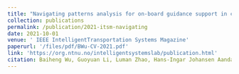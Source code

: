 ```yaml
---
title: "Navigating patterns analysis for on-board guidance support in crossing collision avoidance operations"
collection: publications
permalink: /publication/2021-itsm-navigating
date: 2021-10-01
venue: ' IEEE IntelligentTransportation Systems Magazine'
paperurl: '/files/pdf/BWu-CV-2021.pdf'
link: 'https://org.ntnu.no/intelligentsystemslab/publication.html'
citation: Baiheng Wu, Guoyuan Li, Luman Zhao, Hans-Ingar Johansen Aandahl, Hans Petter Hildre and Houxiang Zhang. Navigating patterns analysis for on-board guidance support in crossing collision avoidance operations. <i>IEEE IntelligentTransportation Systems Magazine.</i> 2021
---
```

